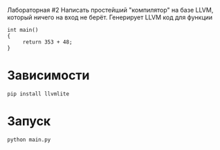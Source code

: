 Лабораторная #2 
Написать простейший "компилятор" на базе LLVM, который ничего на вход не берёт. Генерирует LLVM код для функции

```
int main()  
{  
     return 353 + 48;  
}
```

# Зависимости
```
pip install llvmlite
```

# Запуск 
```
python main.py
```